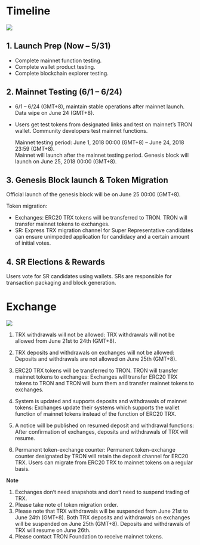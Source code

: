 # Timeline

![](https://raw.githubusercontent.com/tronprotocol/Documentation/master/images/Guidance_After_TRON_Mainnet_Launch/Timeline.png)

## 1. Launch Prep (Now – 5/31)

+ Complete mainnet function testing.
+ Complete wallet product testing.
+ Complete blockchain explorer testing.

## 2. Mainnet Testing (6/1 – 6/24)

+ 6/1 – 6/24 (GMT+8), maintain stable operations after mainnet launch. Data wipe on June 24 (GMT+8).
+ Users get test tokens from designated links and test on mainnet’s TRON wallet. Community developers test mainnet functions.

    Mainnet testing period: June 1, 2018 00:00 (GMT+8) – June 24, 2018 23:59 (GMT+8).  
    Mainnet will launch after the mainnet testing period. Genesis block will launch on June 25, 2018 00:00 (GMT+8).

## 3. Genesis Block launch & Token Migration

Official launch of the genesis block will be on June 25 00:00 (GMT+8).  

Token migration:
+ Exchanges: ERC20 TRX tokens will be transferred to TRON. TRON will transfer mainnet tokens to exchanges.
+ SR: Express TRX migration channel for Super Representative candidates can ensure unimpeded application for candidacy and a certain amount of initial votes.

## 4. SR Elections & Rewards

Users vote for SR candidates using wallets. SRs are responsible for transaction packaging and block generation.

# Exchange

![](https://raw.githubusercontent.com/tronprotocol/Documentation/master/images/Guidance_After_TRON_Mainnet_Launch/Guidance_for_exchange.png)

1.	TRX withdrawals will not be allowed:
TRX withdrawals will not be allowed from June 21st to 24th (GMT+8). 

2.	TRX deposits and withdrawals on exchanges will not be allowed:
Deposits and withdrawals are not allowed on June 25th (GMT+8). 

3.	ERC20 TRX tokens will be transferred to TRON. TRON will transfer mainnet tokens to exchanges:
Exchanges will transfer ERC20 TRX tokens to TRON and TRON will burn them and transfer mainnet tokens to exchanges. 

4.	System is updated and supports deposits and withdrawals of mainnet tokens:
Exchanges update their systems which supports the wallet function of mainnet tokens instead of the function of ERC20 TRX. 

5.	A notice will be published on resumed deposit and withdrawal functions:
After confirmation of exchanges, deposits and withdrawals of TRX will resume. 

6.	Permanent token-exchange counter: 
Permanent token-exchange counter designated by TRON will retain the deposit channel for ERC20 TRX. Users can migrate from ERC20 TRX to mainnet tokens on a regular basis. 

**Note** 
1. Exchanges don’t need snapshots and don’t need to suspend trading of TRX.
2. Please take note of token migration order. 
3. Please note that TRX withdrawals will be suspended from June 21st to June 24th (GMT+8). Both TRX deposits and withdrawals on exchanges will be suspended on June 25th (GMT+8). Deposits and withdrawals of TRX will resume on June 26th. 
4. Please contact TRON Foundation to receive mainnet tokens. 

